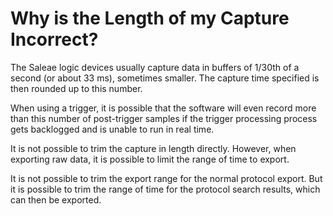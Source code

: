 # Why is the Length of my Capture Incorrect?

The Saleae logic devices usually capture data in buffers of 1/30th of a second (or about 33 ms), sometimes smaller. The capture time specified is then rounded up to this number.

When using a trigger, it is possible that the software will even record more than this number of post-trigger samples if the trigger processing process gets backlogged and is unable to run in real time.

It is not possible to trim the capture in length directly. However, when exporting raw data, it is possible to limit the range of time to export.

It is not possible to trim the export range for the normal protocol export. But it is possible to trim the range of time for the protocol search results, which can then be exported.
